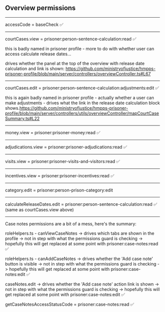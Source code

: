 ## Overview permissions

---
accessCode = baseCheck ✅

---
courtCases.view = prisoner:person-sentence-calculation:read ✅

this is badly named in prisoner profile - more to do with whether user can access calculate release dates...

drives whether the panel at the top of the overview with release date calculation and link is
shown:  https://github.com/ministryofjustice/hmpps-prisoner-profile/blob/main/server/controllers/overviewController.ts#L67

---
courtCases.edit = prisoner:person-sentence-calculation:adjustments:edit ✅

this is again badly named in prisoner profile - actually whether a user can make adjustments - drives what the link
in the release date calculation block
shows.https://github.com/ministryofjustice/hmpps-prisoner-profile/blob/main/server/controllers/utils/overviewController/mapCourtCaseSummary.ts#L22

---

money.view = prisoner:prisoner-money:read ✅

---

adjudications.view = prisoner:prisoner-adjudications:read ✅

---

visits.view = prisoner:prisoner-visits-and-visitors:read ✅

---

incentives.view = prisoner:prisoner-incentives:read ✅

---

category.edit = prisoner:person-prison-category:edit

---

calculateReleaseDates.edit = prisoner:person-sentence-calculation:read ✅ (same as courtCases.view above)

---

Case notes permissions are a bit of a mess, here's the summary:

roleHelpers.ts - canViewCaseNotes
-> drives which tabs are shown in the profile
-> not in step with what the permissions guard is checking
-> hopefully this will get replaced at some point with prisoner:case-notes:read ✅

roleHelpers.ts - canAddCaseNotes
-> drives whether the 'Add case note' button is visible
-> not in step with what the permissions guard is checking
-> hopefully this will get replaced at some point with prisoner:case-notes:edit ✅

caseNotes.edit
-> drives whether the 'Add case note' action link is shown
-> not in step with what the permissions guard is checking
-> hopefully this will get replaced at some point with prisoner:case-notes:edit ✅

getCaseNotesAccessStatusCode = prisoner:case-notes:read ✅



